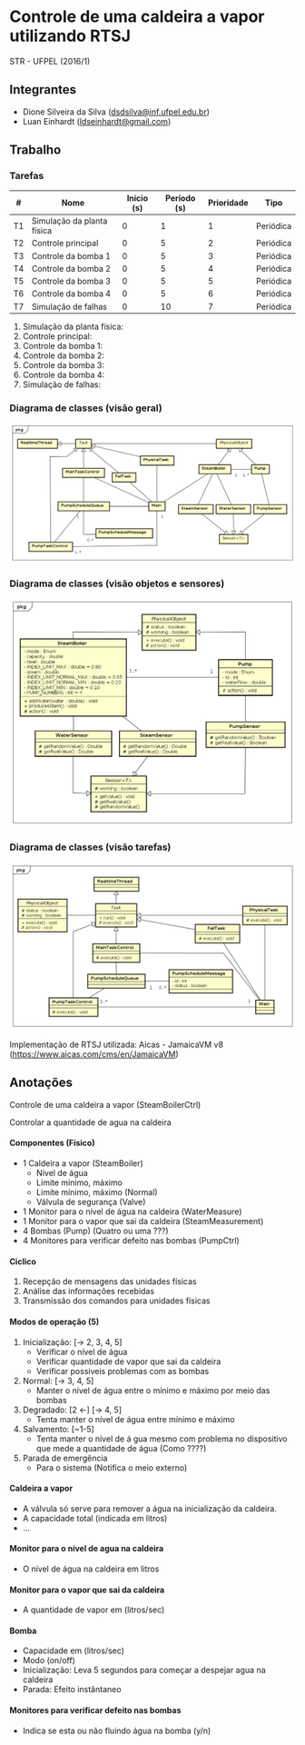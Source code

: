 # Controle de uma caldeira a vapor utilizando RTSJ

STR - UFPEL (2016/1)

## Integrantes

* Dione Silveira da Silva (<dsdsilva@inf.ufpel.edu.br>)
* Luan Einhardt (<ldseinhardt@gmail.com>)

## Trabalho

### Tarefas

| #  | Nome                       | Inicio (s) | Período (s) | Prioridade | Tipo      |
| ---|----------------------------|------------|-------------|------------|-----------|
| T1 | Simulação da planta física | 0          |  1          | 1          | Periódica |
| T2 | Controle principal         | 0          |  5          | 2          | Periódica |
| T3 | Controle da bomba 1        | 0          |  5          | 3          | Periódica |
| T4 | Controle da bomba 2        | 0          |  5          | 4          | Periódica |
| T5 | Controle da bomba 3        | 0          |  5          | 5          | Periódica |
| T6 | Controle da bomba 4        | 0          |  5          | 6          | Periódica |
| T7 | Simulação de falhas        | 0          | 10          | 7          | Periódica |

1. Simulação da planta física:
2. Controle principal:
3. Controle da bomba 1:
4. Controle da bomba 2:
5. Controle da bomba 3:
6. Controle da bomba 4:
7. Simulação de falhas:

### Diagrama de classes (visão geral)
![](diagramas/geral.png)

### Diagrama de classes (visão objetos e sensores)
![](diagramas/objetos_e_sensores.png)

### Diagrama de classes (visão tarefas)
![](diagramas/tarefas.png)

Implementação de RTSJ utilizada: Aicas - JamaicaVM v8 (https://www.aicas.com/cms/en/JamaicaVM)

## Anotações

Controle de uma caldeira a vapor (SteamBoilerCtrl)

Controlar a quantidade de agua na caldeira

#### Componentes (Físico)

* 1 Caldeira a vapor (SteamBoiler)
	* Nível de água
	* Limite mínimo, máximo
	* Limite mínimo, máximo (Normal)
	* Válvula de segurança (Valve)
* 1 Monitor para o nível de água na caldeira (WaterMeasure)
* 1 Monitor para o vapor que sai da caldeira (SteamMeasurement)
* 4 Bombas (Pump) (Quatro ou uma ???)
* 4 Monitores para verificar defeito nas bombas (PumpCtrl)

#### Ciclico

1. Recepção de mensagens das unidades físicas
2. Análise das informações recebidas
3. Transmissão dos comandos para unidades físicas

#### Modos de operação (5)

1. Inicialização: [-> 2, 3, 4, 5]
	* Verificar o nível de água
	* Verificar quantidade de vapor que sai da caldeira
	* Verificar possiveis problemas com as bombas
2. Normal: [-> 3, 4, 5]
	* Manter o nível de água entre o mínimo e máximo por meio das bombas
3. Degradado: [2 <-] [-> 4, 5]
	* Tenta manter o nível de água entre mínimo e máximo
4. Salvamento: [~1-5]
	* Tenta manter o nível de á gua mesmo com problema no dispositivo que mede a quantidade de água (Como ????)
5. Parada de emergência
	* Para o sistema (Notifica o meio externo)

#### Caldeira a vapor

* A válvula só serve para remover a água na inicialização da caldeira.
* A capacidade total (indicada em litros)
* ...

#### Monitor para o nível de agua na caldeira

* O nível de água na caldeira em litros

#### Monitor para o vapor que sai da caldeira

* A quantidade de vapor em (litros/sec)

#### Bomba

* Capacidade em (litros/sec)
* Modo (on/off)
* Inicialização: Leva 5 segundos para começar a despejar agua na caldeira
* Parada: Efeito instântaneo

#### Monitores para verificar defeito nas bombas

* Indica se esta ou não fluindo água na bomba (y/n)
